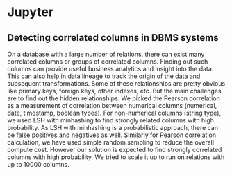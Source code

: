 # Jupyter

## Detecting correlated columns in DBMS systems


On a database with a large number of relations, there can exist many correlated columns or groups of correlated columns. 
Finding out such columns can provide useful business analytics and insight into the data. This can also help in data 
lineage to track the origin of the data and subsequent transformations. Some of these relationships are pretty obvious 
like primary keys, foreign keys, other indexes, etc. But the main challenges are to find out the hidden relationships. 
We picked the Pearson correlation as a measurement of correlation between numerical columns (numerical, date, timestamp, 
boolean types). For non-numerical columns (string type), we used LSH with minhashing to find strongly related columns 
with high probability. As LSH with minhashing is a probabilistic approach, there can be false positives and negatives as 
well. Similarly for Pearson correlation calculation, we have used simple random sampling to reduce the overall compute 
cost. However our solution is expected to find strongly correlated columns with high probability. We tried to scale it 
up to run on relations with up to 10000 columns.
